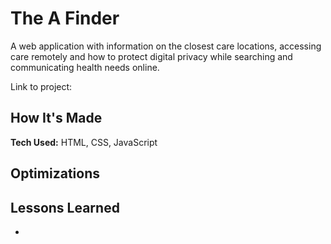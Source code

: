 <h1>The A Finder</h1>

A web application with information on the closest care locations, accessing care remotely and how to protect digital privacy while searching and communicating health needs online.

Link to project: 

<h2>How It's Made</h2>

<b>Tech Used:</b> HTML, CSS, JavaScript

<h2>Optimizations</h2>

<h2>Lessons Learned</h2>

- 
